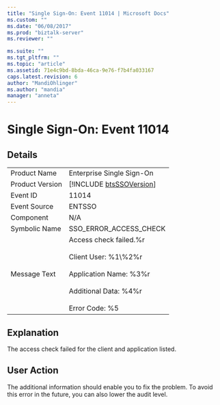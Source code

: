 ```yaml
---
title: "Single Sign-On: Event 11014 | Microsoft Docs"
ms.custom: ""
ms.date: "06/08/2017"
ms.prod: "biztalk-server"
ms.reviewer: ""

ms.suite: ""
ms.tgt_pltfrm: ""
ms.topic: "article"
ms.assetid: 71e4c9bd-8bda-46ca-9e76-f7b4fa033167
caps.latest.revision: 6
author: "MandiOhlinger"
ms.author: "mandia"
manager: "anneta"
---
```

# Single Sign-On: Event 11014
## Details  
  
|                 |                                                                                                                                                          |
|-----------------|----------------------------------------------------------------------------------------------------------------------------------------------------------|
|  Product Name   |                                                                Enterprise Single Sign-On                                                                 |
| Product Version |                                               [!INCLUDE [btsSSOVersion](../includes/btsssoversion-md.md)]                                                |
|    Event ID     |                                                                          11014                                                                           |
|  Event Source   |                                                                          ENTSSO                                                                          |
|    Component    |                                                                           N/A                                                                            |
|  Symbolic Name  |                                                                  SSO_ERROR_ACCESS_CHECK                                                                  |
|  Message Text   | Access check failed.%r<br /><br /> Client User: %1\\%2%r<br /><br /> Application Name: %3%r<br /><br /> Additional Data: %4%r<br /><br /> Error Code: %5 |
  
## Explanation  
 The access check failed for the client and application listed.  
  
## User Action  
 The additional information should enable you to fix the problem. To avoid this error in the future, you can also lower the audit level.
